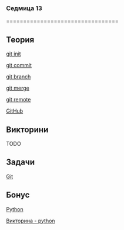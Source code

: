 ### Седмица 13
=================================

Теория
------
[git init](https://docs.google.com/file/d/1VPI8zGAx1KGKc64E-2jbVy7zu2kUngEk/edit)

[git commit](https://docs.google.com/file/d/1IV4dUoWC1v6dPjuO281ixOsufrB7FNvR/edit?rtpof=true&sd=true)

[git branch](https://docs.google.com/file/d/146FR59wUfoSDk3g1jYaudmDa1gTlFGB2/edit?rtpof=true&sd=true)

[git merge](https://docs.google.com/file/d/1bH2Nk3lYC6PXFj3OqjdKZ1zXsSosRUw9/edit?rtpof=true&sd=true)

[git remote](https://docs.google.com/file/d/16dXPpUVvm5fJWse8y0wRCYuH8Hwy723-/edit?rtpof=true&sd=true)

[GitHub](https://drive.google.com/file/d/1bjjTl6ewUhdx5a8aYOrl0-F2cPqGLnot/view?usp=sharing)

Викторини
---------
TODO

Задачи
------
[Git](../tasks/git.md)

Бонус
-----
[Python](https://drive.google.com/file/d/1xeqEPkfO3gZlwrMXZdUGbEPjMvsOA7zT/view?usp=sharing)

[Викторина - python](https://forms.gle/NfmVw87xL7hC6jMW7)

